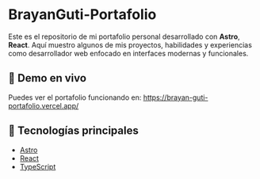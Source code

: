 # BrayanGuti-Portafolio

Este es el repositorio de mi portafolio personal desarrollado con **Astro**, **React**. Aquí muestro algunos de mis proyectos, habilidades y experiencias como desarrollador web enfocado en interfaces modernas y funcionales.

## 📸 Demo en vivo

Puedes ver el portafolio funcionando en: https://brayan-guti-portafolio.vercel.app/

## 🚀 Tecnologías principales

- [Astro](https://astro.build/)
- [React](https://reactjs.org/)
- [TypeScript](https://www.typescriptlang.org/) 

